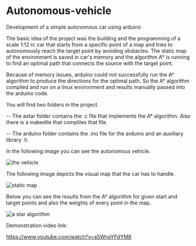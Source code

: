 # Autonomous-vehicle
Development of a simple autonomous car using arduino

The basic idea of the project was the building and the programming of a scale 1:12 rc car that starts from a specific point of a map and tries to autonomously reach the target point by avoiding obstacles. The static map of the environment is saved in car's memory and the algorithm A* is running to find an optimal path that connects the source with the target point.

Because of memory issues, arduino could not successfully run the A* algorithm to produce the directions for the optimal path. So the A* algorithm compiled and run on a linux environment and results manually passed into the arduino code.

You will find two folders in the project. 

  -- The astar folder contains the .c file that implements the A* algorithm. Also there is a makedile that compliles that file.
  
  -- The arduino folder contains the .ino file for the arduino and an auxiliary library .h.

In the following image you can see the autonomous vehicle.

![the vehicle](https://cloud.githubusercontent.com/assets/13044530/11782519/23517878-a27a-11e5-8563-4e7fd03df50d.jpg)



The following image depicts the visual map that the car has to handle.

![static map](https://cloud.githubusercontent.com/assets/13044530/11788495/0573a57c-a29a-11e5-9a15-632a15a64fd6.png)



Below you can see the results from the A* algorithm for given start and target points and also the weights of every point in the map.

![a star algorithm](https://cloud.githubusercontent.com/assets/13044530/11788499/09d693a4-a29a-11e5-8e2b-cca34e4ef0ae.png)


Demonstration video link:

https://www.youtube.com/watch?v=aSWnoYFdYM8
